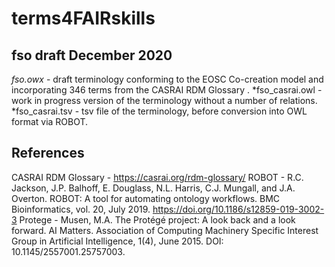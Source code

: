 # terms4FAIRskills

## fso draft December 2020

*fso.owx* - draft terminology conforming to the EOSC Co-creation model and incorporating 346 terms from the CASRAI RDM Glossary .
*fso_casrai.owl - work in progress version of the terminology without a number of relations.
*fso_casrai.tsv - tsv file of the terminology, before conversion into OWL format via ROBOT.

## References

CASRAI RDM Glossary - https://casrai.org/rdm-glossary/
ROBOT - R.C. Jackson, J.P. Balhoff, E. Douglass, N.L. Harris, C.J. Mungall, and J.A. Overton. ROBOT: A tool for automating ontology workflows. BMC Bioinformatics, vol. 20, July 2019. https://doi.org/10.1186/s12859-019-3002-3
Protege - Musen, M.A. The Protégé project: A look back and a look forward. AI Matters. Association of Computing Machinery Specific Interest Group in Artificial Intelligence, 1(4), June 2015. DOI: 10.1145/2557001.25757003.

